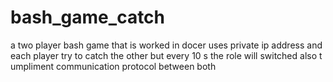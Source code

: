 # bash_game_catch
a two player bash game that is worked in docer uses private ip address and each player try to catch the other but every 10 s the role will switched also t umpliment communication protocol between both 
